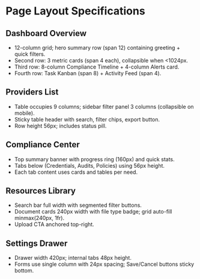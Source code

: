 # Page Layout Specifications

## Dashboard Overview
- 12-column grid; hero summary row (span 12) containing greeting + quick filters.
- Second row: 3 metric cards (span 4 each), collapsible when <1024px.
- Third row: 8-column Compliance Timeline + 4-column Alerts card.
- Fourth row: Task Kanban (span 8) + Activity Feed (span 4).

## Providers List
- Table occupies 9 columns; sidebar filter panel 3 columns (collapsible on mobile).
- Sticky table header with search, filter chips, export button.
- Row height 56px; includes status pill.

## Compliance Center
- Top summary banner with progress ring (160px) and quick stats.
- Tabs below (Credentials, Audits, Policies) using 56px height.
- Each tab content uses cards and tables per need.

## Resources Library
- Search bar full width with segmented filter buttons.
- Document cards 240px width with file type badge; grid auto-fill minmax(240px, 1fr).
- Upload CTA anchored top-right.

## Settings Drawer
- Drawer width 420px; internal tabs 48px height.
- Forms use single column with 24px spacing; Save/Cancel buttons sticky bottom.

